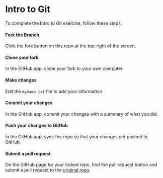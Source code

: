 # Intro to Git

To complete the Intro to Git exercise, follow these steps:

#### Fork the Branch

Click the fork button on this repo at the top-right of the screen.

#### Clone your fork

In the GitHub app, clone your fork to your own computer.

#### Make changes

Edit the `myname.txt` file to add your information

#### Commit your changes

In the GitHub app, commit your changes with a summary of what you did.

#### Push your changes to GitHub

In the GitHub app, sync the repo so that your changes get pushed to GitHub.

#### Submit a pull request

On the GitHub page for your forked repo, find the pull request button and submit a pull request to the [original repo](https://github.com/Medill/Intro-to-Git).